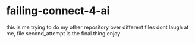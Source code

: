 # failing-connect-4-ai
this is me trying to do my other repository over different files
dont laugh at me, file second_attempt is the final thing enjoy
